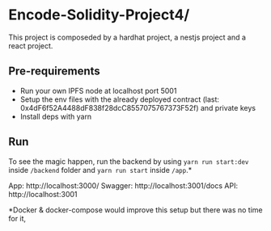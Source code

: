 # Encode-Solidity-Project4/

This project is composeded by a hardhat project, a nestjs project and a react project.

## Pre-requirements
- Run your own IPFS node at localhost port 5001
- Setup the env files with the already deployed contract (last: 0x4dF6f52A4488dF838f28dcC8557075767373F52f) and private keys
- Install deps with yarn


## Run
 To see the magic happen, run the backend by using `yarn run start:dev` inside `/backend` folder and `yarn run start` inside `/app`.*

App: http://localhost:3000/
Swagger: http://localhost:3001/docs
API: http://localhost:3001


*Docker & docker-compose would improve this setup but there was no time for it,
